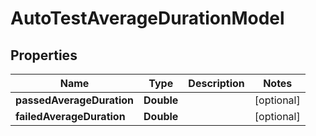 

# AutoTestAverageDurationModel


## Properties

| Name | Type | Description | Notes |
|------------ | ------------- | ------------- | -------------|
|**passedAverageDuration** | **Double** |  |  [optional] |
|**failedAverageDuration** | **Double** |  |  [optional] |



